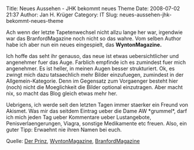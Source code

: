 Title: Neues Aussehen - JHK bekommt neues Theme
Date: 2008-07-02 21:37
Author: Jan H. Krüger
Category: IT
Slug: neues-aussehen-jhk-bekommt-neues-theme

Ach wenn der letzte Tapetenwechsel nicht allzu lange her war, irgendwie
war das BranfordMagazine noch nicht so das wahre. Vom selben Author habe
ich aber nun ein neues eingespielt, das **WyntonMagazine.**  
  
Ich hoffe das seht ihr genauso, das neue ist etwas uebersichtlicher und
angenehmer fuer das Auge. Farblich empfinde ich es zumindest fuer mich
angenehmer. Es ist heller, in meinen Augen besser strukturiert. Ok, es
zwingt mich dazu tatsaechlich mehr Bilder einzufuegen, zumindest in der
Allgemein-Kategorie. Denn im Gegensatz zum Vorgaenger besteht hier
(noch) nicht die Moeglichkeit die Bilder optional einzutragen. Aber
macht nix, so macht das Blog gleich etwas mehr her.  
  
Uebrigens, ich werde seit den letzten Tagen immer staerker ein Freund
von Akismet. Was mir das seitdem Eintrag ueber die Dame AW \*grummel\*,
darf ich mich jeden Tag ueber Kommentare ueber Lustangebote,
Penisverlaengerungen, Viagra, sonstige Medikamente etc freuen. Also, ein
guter Tipp: Erwaehnt nie ihren Namen bei euch.  
  
Quelle: [Der Prinz][], [WyntonMagazine][], [BranfordMagazine][]

  [Der Prinz]: http://www.der-prinz.com/
  [WyntonMagazine]: http://wp-themes.der-prinz.com/wyntonmagazine/
  [BranfordMagazine]: http://www.wp-themes.der-prinz.com/magazine/
